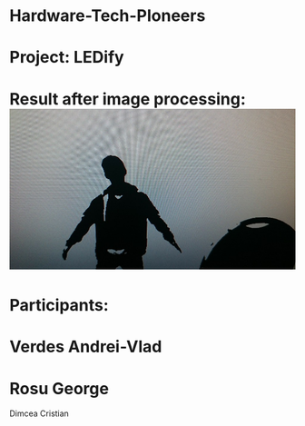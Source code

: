 Hardware-Tech-PIoneers
======================
Project: LEDify
=====================
Result after image processing: 
![alt tag](https://raw.githubusercontent.com/hacktm/Hardware-Tech-PIoneers/master/result.jpg)
=====================
Participants:
===
Verdes Andrei-Vlad
====
Rosu George
====
Dimcea Cristian



